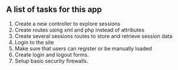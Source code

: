 ## A list of tasks for this app
1. Create a new controller to explore sessions
2. Create routes using xml and php instead of attributes
3. Create several sessions routes to store and retrieve session data
4. Login to the site
5. Make sure that users can register or be manually loaded
6. Create login and logout forms.
7. Setup basic security firewalls.